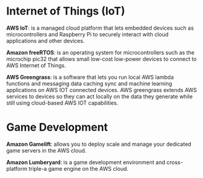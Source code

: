 # Internet of Things (IoT)
**AWS IoT**: is a managed cloud platform that lets embedded devices such as microcontrollers and Raspberry Pi to securely interact with cloud applications and other devices. 

**Amazon freeRTOS**: is an operating system for microcontrollers such as the microchip pic32
that allows small low-cost low-power devices to connect to AWS Internet of Things.

**AWS Greengrass**: is a software that lets you run local AWS lambda functions and messaging data caching sync and machine learning applications on AWS IOT connected devices. AWS greengrass extends AWS services to devices so they can act locally on the data they
generate while still using cloud-based AWS IOT capabilities. 

# Game Development
**Amazon Gamelift**: allows you to deploy scale and manage your dedicated game servers in the AWS cloud.

**Amazon Lumberyard**: is a game development environment and cross-platform triple-a game engine on
the AWS cloud.
